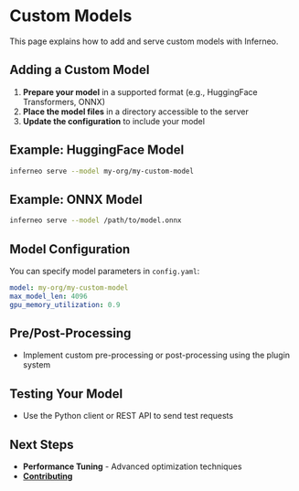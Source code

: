 # Custom Models

This page explains how to add and serve custom models with Inferneo.

## Adding a Custom Model

1. **Prepare your model** in a supported format (e.g., HuggingFace Transformers, ONNX)
2. **Place the model files** in a directory accessible to the server
3. **Update the configuration** to include your model

## Example: HuggingFace Model

```bash
inferneo serve --model my-org/my-custom-model
```

## Example: ONNX Model

```bash
inferneo serve --model /path/to/model.onnx
```

## Model Configuration

You can specify model parameters in `config.yaml`:

```yaml
model: my-org/my-custom-model
max_model_len: 4096
gpu_memory_utilization: 0.9
```

## Pre/Post-Processing

- Implement custom pre-processing or post-processing using the plugin system

## Testing Your Model

- Use the Python client or REST API to send test requests

## Next Steps
- **Performance Tuning** - Advanced optimization techniques
- **[Contributing](contributing.md)** 